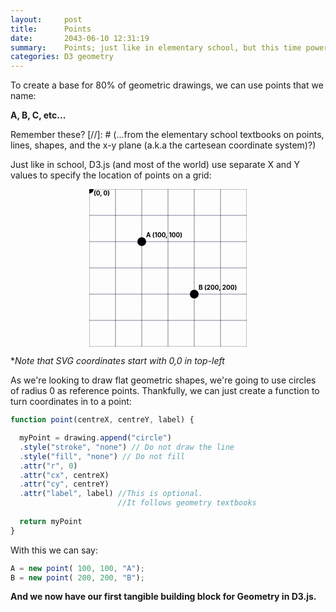 ```yaml
---
layout:     post
title:      Points
date:       2043-06-10 12:31:19
summary:    Points; just like in elementary school, but this time powered up.
categories: D3 geometry
---
```


To create a base for 80% of geometric drawings, we can use points that we name:

**A, B, C, etc...**

Remember these?
[//]: # (...from the elementary school textbooks on points, lines, shapes, and the x-y plane (a.k.a the cartesean coordinate system)?)

Just like in school, D3.js (and most of the world) use separate X and Y values to specify the location of points on a grid:

<div align=center><svg width="252" height="252" version="1.1" xmlns="http://www.w3.org/2000/svg" xmlns:xlink="http://www.w3.org/1999/xlink"><defs><style type="text/css"><![CDATA[]]></style></defs><circle class="point" r="0" cx="126" cy="126" style="stroke: none; fill: none;"></circle><circle class="point" r="0" cx="84" cy="84" label="A" style="stroke: none; fill: none;"></circle><circle class="point" r="0" cx="168" cy="168" label="B" style="stroke: none; fill: none;"></circle><circle r="7" cx="84" cy="84" label="A" style="stroke: none; fill: #000000;"></circle><circle r="7" cx="168" cy="168" label="B" style="stroke: none; fill: #000000;"></circle><line x1="126" y1="0" x2="126" y2="252" stroke-width="0.5" style="stroke: #000032;"></line><line x1="84" y1="0" x2="84" y2="252" stroke-width="0.5" style="stroke: #000032;"></line><line x1="42" y1="0" x2="42" y2="252" stroke-width="0.5" style="stroke: #000032;"></line><line x1="0" y1="0" x2="0" y2="252" stroke-width="0.5" style="stroke: #000032;"></line><line x1="168" y1="0" x2="168" y2="252" stroke-width="0.5" style="stroke: #000032;"></line><line x1="210" y1="0" x2="210" y2="252" stroke-width="0.5" style="stroke: #000032;"></line><line x1="252" y1="0" x2="252" y2="252" stroke-width="0.5" style="stroke: #000032;"></line><line x1="0" y1="126" x2="252" y2="126" stroke-width="0.5" style="stroke: #000032;"></line><line x1="0" y1="84" x2="252" y2="84" stroke-width="0.5" style="stroke: #000032;"></line><line x1="0" y1="42" x2="252" y2="42" stroke-width="0.5" style="stroke: #000032;"></line><line x1="0" y1="0" x2="252" y2="0" stroke-width="0.5" style="stroke: #000032;"></line><line x1="0" y1="168" x2="252" y2="168" stroke-width="0.5" style="stroke: #000032;"></line><line x1="0" y1="210" x2="252" y2="210" stroke-width="0.5" style="stroke: #000032;"></line><line x1="0" y1="252" x2="252" y2="252" stroke-width="0.5" style="stroke: #000032;"></line><circle r="7" cx="0" cy="0" label="B" style="stroke: none; fill: #000000;"></circle><text x="7" y="10" style="font-weight: bold; font-size: 10">(0, 0)</text><text x="91" y="77" style="font-weight: bold; font-size: 10">A (100, 100)</text><text x="175" y="161" style="font-weight: bold; font-size: 10">B (200, 200)</text></svg></div>


**Note that SVG coordinates start with 0,0 in top-left*


As we're looking to draw flat geometric shapes, we're going to use circles of radius 0 as reference points.
Thankfully, we can just create a function to turn coordinates in to a point:

```javascript
function point(centreX, centreY, label) {

  myPoint = drawing.append("circle")
  .style("stroke", "none") // Do not draw the line
  .style("fill", "none") // Do not fill
  .attr("r", 0)
  .attr("cx", centreX)
  .attr("cy", centreY)
  .attr("label", label) //This is optional.
                        //It follows geometry textbooks
  
  return myPoint
}
```

With this we can say:

```javascript
A = new point( 100, 100, "A");
B = new point( 200, 200, "B");
```

**And we now have our first tangible building block for Geometry in D3.js.**


<script>

var svgsize = 252;
var paddingCombined = 2;
var drawing = d3.select(".D3Header") // select the 'D3js' element
.append("svg") //Add svg to that element
// .classed("D3Header", true)
.attr("width", svgsize + paddingCombined)      // make the SVG element 252 + 1 px on each side
.attr("height", svgsize + paddingCombined);    // make the SVG element 252 + 1 px on each side

A = new point( svgsize /3, svgsize /3, "A");
B = new point( svgsize /3 *2, svgsize /3 *2, "B");

circleFilled(A, 7);
circleFilled(B, 7);

drawing.append("text")
.attr("x", parseInt(A.attr("cx")) + 7)
.attr("y", parseInt(A.attr("cy")) - 7)
.text(A.attr("label"))
.style("font-weight", "bold")

drawing.append("text")
.attr("x", parseInt(B.attr("cx")) + 7)
.attr("y", parseInt(B.attr("cy")) - 7)
.text(B.attr("label"))
.style("font-weight", "bold")
            
</script>
